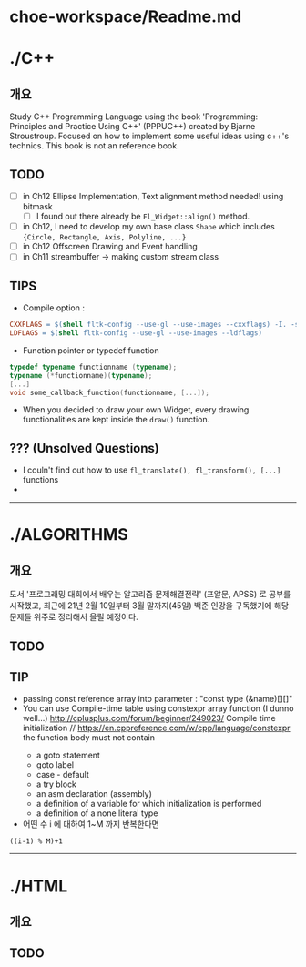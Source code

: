 # choe-workspace/Readme.md

# ./C++

## 개요

Study C++ Programming Language using the book 'Programming: Principles and Practice Using C++' (PPPUC++) created by Bjarne Stroustroup. Focused on how to implement some useful ideas using c++'s technics. This book is not an reference book.

## TODO

- [ ]  in Ch12 Ellipse Implementation, Text alignment method needed! using bitmask
    - [ ]  I found out there already be `Fl_Widget::align()` method.
- [ ]  in Ch12, I need to develop my own base class `Shape` which includes `{Circle, Rectangle, Axis, Polyline, ...}`
- [ ]  in Ch12 Offscreen Drawing and Event handling
- [ ]  in Ch11 streambuffer → making custom stream class

## TIPS

- Compile option :

```makefile
CXXFLAGS = $(shell fltk-config --use-gl --use-images --cxxflags) -I. -std=c++17 -Wall
LDFLAGS = $(shell fltk-config --use-gl --use-images --ldflags)
```

- Function pointer or typedef function

```cpp
typedef typename functionname (typename);
typename (*functionname)(typename);
[...]
void some_callback_function(functionname, [...]);
```

- When you decided to draw your own Widget, every drawing functionalities are kept inside the `draw()` function.

## ??? (Unsolved Questions)

- I couln't find out how to use `fl_translate(), fl_transform(), [...]` functions
-

---

# ./ALGORITHMS

## 개요

도서 '프로그래밍 대회에서 배우는 알고리즘 문제해결전략' (프알문, APSS) 로 공부를 시작했고, 최근에 21년 2월 10일부터 3월 말까지(45일) 백준 인강을 구독했기에 해당 문제들 위주로 정리해서 올릴 예정이다.

## TODO

## TIP
- passing const reference array into parameter : "const type (&name)[][]"
- You can use Compile-time table using constexpr array function (I dunno well...)  http://cplusplus.com/forum/beginner/249023/ 
<TIP> Compile time initialization   // https://en.cppreference.com/w/cpp/language/constexpr
	the function body must not contain
	- a goto statement
	- goto label 
	- case - default
	- a try block
	- an asm declaration (assembly)
	- a definition of a variable for which initialization is performed 
	- a definition of a none literal type
- 어떤 수 i 에 대하여 1~M 까지 반복한다면 
```
((i-1) % M)+1
```
---

# ./HTML

## 개요

## TODO

